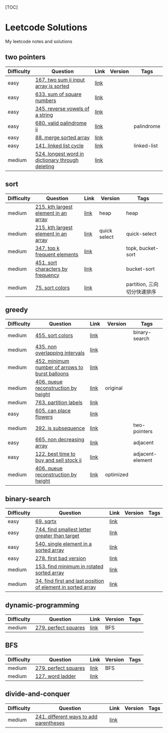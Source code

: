 [TOC] 

# Leetcode Solutions
My leetcode notes and solutions

## two pointers

| Difficulty | Question | Link | Version | Tags |
| ------ | ------ | ------ | ------ | ------ |
| easy | [167. two sum ii input array is sorted](./solutions/167.py) | [link](https://leetcode.com/problems/two-sum-ii-input-array-is-sorted/description/) |  |  |
| easy | [633. sum of square numbers](./solutions/633.py) | [link](https://leetcode.com/problems/sum-of-square-numbers/description/) |  |  |
| easy | [345. reverse vowels of a string](./solutions/345.py) | [link](https://leetcode.com/problems/reverse-vowels-of-a-string/description/) |  |  |
| easy | [680. valid palindrome ii](./solutions/680.py) | [link](https://leetcode.com/problems/valid-palindrome-ii/description/) |  | palindrome |
| easy | [88. merge sorted array](./solutions/88.py) | [link](https://leetcode.com/problems/merge-sorted-array/description/) |  |  |
| easy | [141. linked list cycle](./solutions/141.py) | [link](https://leetcode.com/problems/linked-list-cycle/description/) |  | linked-list |
| medium | [524. longest word in dictionary through deleting](./solutions/524.py) | [link](https://leetcode.com/problems/longest-word-in-dictionary-through-deleting/description/) |  |  |
## sort

| Difficulty | Question | Link | Version | Tags |
| ------ | ------ | ------ | ------ | ------ |
| medium | [215. kth largest element in an array](./solutions/215.py) | [link](https://leetcode.com/problems/kth-largest-element-in-an-array/description/) | heap | heap |
| medium | [215. kth largest element in an array](./solutions/215.py) | [link](https://leetcode.com/problems/kth-largest-element-in-an-array/description/) | quick select | quick-select |
| medium | [347. top k frequent elements](./solutions/347.py) | [link](https://leetcode.com/problems/top-k-frequent-elements/description/) |  | topk, bucket-sort |
| medium | [451. sort characters by frequency](./solutions/451.py) | [link](https://leetcode.com/problems/sort-characters-by-frequency/description/) |  | bucket-sort |
| medium | [75. sort colors](./solutions/75.py) | [link](https://leetcode.com/problems/sort-colors/description/) |  | partition, 三向切分快速排序 |
## greedy

| Difficulty | Question | Link | Version | Tags |
| ------ | ------ | ------ | ------ | ------ |
| medium | [455. sort colors](./solutions/455.py) | [link](https://leetcode.com/problems/sort-colors/description/) |  | binary-search |
| medium | [435. non overlapping intervals](./solutions/435.py) | [link](https://leetcode.com/problems/non-overlapping-intervals/description/) |  |  |
| medium | [452. minimum number of arrows to burst balloons](./solutions/452.py) | [link](https://leetcode.com/problems/minimum-number-of-arrows-to-burst-balloons/description/) |  |  |
| medium | [406. queue reconstruction by height](./solutions/406.py) | [link](https://leetcode.com/problems/queue-reconstruction-by-height/description/) | original |  |
| medium | [763. partition labels](./solutions/763.py) | [link](https://leetcode.com/problems/partition-labels/description/) |  |  |
| easy | [605. can place flowers](./solutions/605.py) | [link](https://leetcode.com/problems/can-place-flowers/description/) |  |  |
| medium | [392. is subsequence](./solutions/392.py) | [link](https://leetcode.com/problems/is-subsequence/description/) |  | two-pointers |
| easy | [665. non decreasing array](./solutions/665.py) | [link](https://leetcode.com/problems/non-decreasing-array/description/) |  | adjacent |
| easy | [122. best time to buy and sell stock ii](./solutions/122.py) | [link](https://leetcode.com/problems/best-time-to-buy-and-sell-stock-ii/description/) |  | adjacent-element |
| medium | [406. queue reconstruction by height](./solutions/406.py) | [link](https://leetcode.com/problems/queue-reconstruction-by-height/description/) | optimized |  |
## binary-search

| Difficulty | Question | Link | Version | Tags |
| ------ | ------ | ------ | ------ | ------ |
| easy | [69. sqrtx](./solutions/69.py) | [link](https://leetcode.com/problems/sqrtx/description/) |  |  |
| easy | [744. find smallest letter greater than target](./solutions/744.py) | [link](https://leetcode.com/problems/find-smallest-letter-greater-than-target/description/) |  |  |
| easy | [540. single element in a sorted array](./solutions/540.py) | [link](https://leetcode.com/problems/single-element-in-a-sorted-array/description/) |  |  |
| easy | [278. first bad version](./solutions/278.py) | [link](https://leetcode.com/problems/first-bad-version/description/) |  |  |
| medium | [153. find minimum in rotated sorted array](./solutions/153.py) | [link](https://leetcode.com/problems/find-minimum-in-rotated-sorted-array/description/) |  |  |
| medium | [34. find first and last position of element in sorted array](./solutions/34.py) | [link](https://leetcode.com/problems/find-first-and-last-position-of-element-in-sorted-array/description/) |  |  |
## dynamic-programming

| Difficulty | Question | Link | Version | Tags |
| ------ | ------ | ------ | ------ | ------ |
| medium | [279. perfect squares](./solutions/279.py) | [link](https://leetcode.com/problems/perfect-squares/description/) | BFS |  |
## BFS

| Difficulty | Question | Link | Version | Tags |
| ------ | ------ | ------ | ------ | ------ |
| medium | [279. perfect squares](./solutions/279.py) | [link](https://leetcode.com/problems/perfect-squares/description/) | BFS |  |
| medium | [127. word ladder](./solutions/127.py) | [link](https://leetcode.com/problems/word-ladder/description/) |  |  |
## divide-and-conquer

| Difficulty | Question | Link | Version | Tags |
| ------ | ------ | ------ | ------ | ------ |
| medium | [241. different ways to add parentheses](./solutions/241.py) | [link](https://leetcode.com/problems/different-ways-to-add-parentheses/description/) |  |  |
